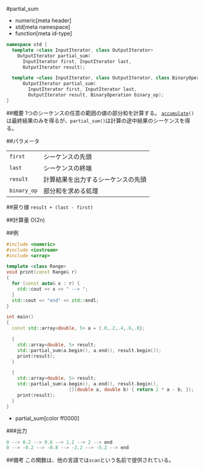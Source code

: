 #partial_sum
* numeric[meta header]
* std[meta namespace]
* function[meta id-type]

```cpp
namespace std {
  template <class InputIterator, class OutputIterator>
    OutputIterator partial_sum(
      InputIterator first, InputIterator last,
      OutputIterator result);

  template <class InputIterator, class OutputIterator, class BinaryOperation>
      OutputIterator partial_sum(
        InputIterator first, InputIterator last,
        OutputIterator result, BinaryOperation binary_op);
}
```

##概要
1つのシーケンスの任意の範囲の値の部分和を計算する。
[`accumulate`](./accumulate.md)`()`は最終結果のみを得るが、`partial_sum()`は計算の途中結果のシーケンスを得る。


##パラメータ

| | |
|-----------|-----------------------------------------------------|
| `first` | シーケンスの先頭 |
| `last` | シーケンスの終端 |
| `result` | 計算結果を出力するシーケンスの先頭 |
| `binary_op` | 部分和を求める処理 |


##戻り値
`result + (last - first)`


##計算量
Ο(2n)


##例
```cpp
#include <numeric>
#include <iostream>
#include <array>

template <class Range>
void print(const Range& r)
{
  for (const auto& x : r) {
    std::cout << x << " --> ";
  }
  std::cout << "end" << std::endl;
}

int main()
{
  const std::array<double, 5> a = {.0,.2,.4,.6,.8};

  {
    std::array<double, 5> result;
    std::partial_sum(a.begin(), a.end(), result.begin());
    print(result);
  }

  {
    std::array<double, 5> result;
    std::partial_sum(a.begin(), a.end(), result.begin(),
                       [](double a, double b) { return 2 * a - b; });
    print(result);
  }
}
```
* partial_sum[color ff0000]

###出力
```cpp
0 --> 0.2 --> 0.6 --> 1.2 --> 2 --> end
0 --> -0.2 --> -0.8 --> -2.2 --> -5.2 --> end
```


##備考
この関数は、他の言語では`scan`という名前で提供されている。


